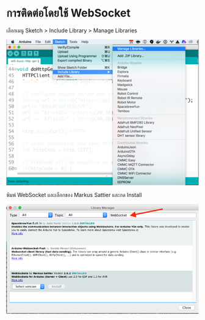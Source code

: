 # การติดต่อโดยใช้ WebSocket

เลือกเมนู Sketch > Include Library > Manage Libraries

![Sketch > Include Library > Manage Libraries](images/arduino-manage-libraries.png)

พิมพ์ WebSocket และเลือกของ Markus Sattier และกด Install

![พิมพ์ WebSocket ลงในช่อง](install-websocket.png)